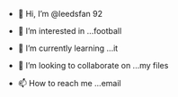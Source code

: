 - 👋 Hi, I’m @leedsfan 92
- 👀 I’m interested in ...football    

- 🌱 I’m currently learning ...it
- 💞️ I’m looking to collaborate on ...my files
- 📫 How to reach me ...email

<!---
leedsfan/leedsfan is a ✨ special ✨ repository because its `README.md` (this file) appears on your GitHub profile.
You can click the Preview link to take a look at your changes.
--->
